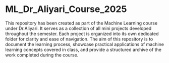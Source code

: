 # ML_Dr_Aliyari_Course_2025
This repository has been created as part of the Machine Learning course under Dr.Aliyari.
It serves as a collection of all mini projects developed throughout the semester. Each project is organized into its own dedicated folder for clarity and ease of navigation. The aim of this repository is to document the learning process, showcase practical applications of machine learning concepts covered in class, and provide a structured archive of the work completed during the course.
